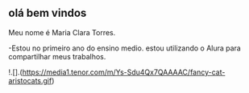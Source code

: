 ## olá bem vindos

Meu nome é Maria Clara Torres.

-Estou no primeiro ano do ensino medio.
estou utilizando o Alura para compartilhar meus trabalhos.

!.[].(https://media1.tenor.com/m/Ys-Sdu4Qx7QAAAAC/fancy-cat-aristocats.gif)

